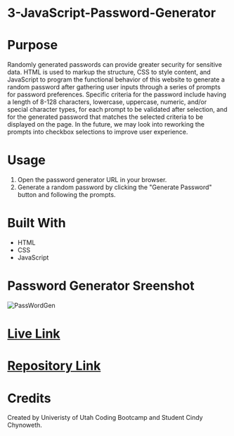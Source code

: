 # 3-JavaScript-Password-Generator


# Purpose
Randomly generated passwords can provide greater security for sensitive data. HTML is used to markup the structure, CSS to style content, and JavaScript to program the functional behavior of this website to generate a random password after gathering user inputs through a series of prompts for password preferences. Specific criteria for the password include having a length of 8-128 characters, lowercase, uppercase, numeric, and/or special character types, for each prompt to be validated after selection, and for the generated password that matches the selected criteria to be displayed on the page. In the future, we may look into reworking the prompts into checkbox selections to improve user experience.

# Usage
1. Open the password generator URL in your browser.
2. Generate a random password by clicking the "Generate Password" button and following the prompts.

# Built With
* HTML
* CSS
* JavaScript

# Password Generator Sreenshot
![PassWordGen](https://user-images.githubusercontent.com/105569378/196015238-de9fa9d7-fc30-4858-b03d-2540f0566043.png)

# [Live Link](https://angelchloe.github.io/3-JavaScript-Password-Generator/)

# [Repository Link](https://github.com/AngelChloe/3-JavaScript-Password-Generator)

# Credits
Created by Univeristy of Utah Coding Bootcamp and Student Cindy Chynoweth.


